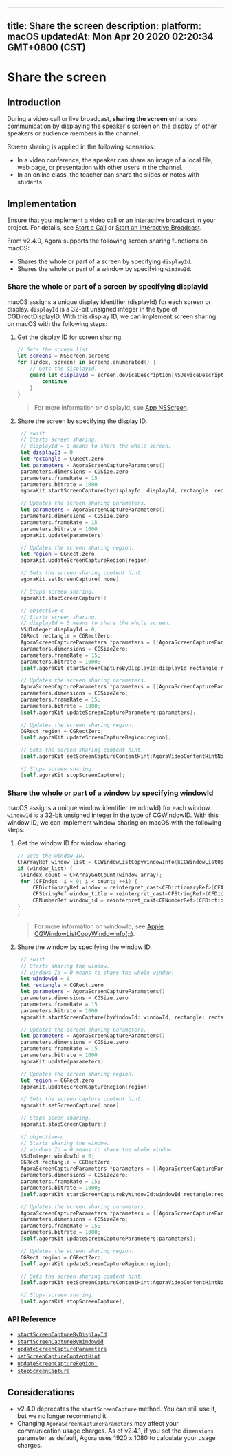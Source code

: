 
---
title: Share the screen
description: 
platform: macOS
updatedAt: Mon Apr 20 2020 02:20:34 GMT+0800 (CST)
---
# Share the screen
## Introduction

During a video call or live broadcast, **sharing the screen** enhances communication by displaying the speaker's screen on the display of other speakers or audience members in the channel.

Screen sharing is applied in the following scenarios:

- In a video conference, the speaker can share an image of a local file, web page, or presentation with other users in the channel.
- In an online class, the teacher can share the slides or notes with students.

## Implementation

Ensure that you implement a video call or an interactive broadcast in your project. For details, see [Start a Call](../../en/Video/start_call_mac.md) or [Start an Interactive Broadcast](../../en/Video/start_live_mac.md).

From v2.4.0, Agora supports the following screen sharing functions on macOS:

- Shares the whole or part of a screen by specifying `displayId`.
- Shares the whole or part of a window by specifying `windowId`.

### Share the whole or part of a screen by specifying displayId

macOS assigns a unique display identifier (displayId) for each screen or display. `displayId` is a 32-bit unsigned integer in the type of CGDirectDisplayID. With this display ID, we can implement screen sharing on macOS with the following steps:

1. Get the display ID for screen sharing.

	```swift
	// Gets the screen list
	let screens = NSScreen.screens
	for (index, screen) in screens.enumerated() {
		// Gets the displayId.
		guard let displayId = screen.deviceDescription[NSDeviceDescriptionKey(rawValue: "NSScreenNumber")] as? CGDirectDisplayID else {
			continue
		}
	}
	```

   > For more information on displayId, see [App NSScreen](https://developer.apple.com/documentation/appkit/nsscreen).

2. Share the screen by specifying the display ID.

   ```swift
    // swift
    // Starts screen sharing.
    // displayId = 0 means to share the whole screen.
    let displayId = 0
    let rectangle = CGRect.zero
    let parameters = AgoraScreenCaptureParameters()
    parameters.dimensions = CGSize.zero
    parameters.frameRate = 15
    parameters.bitrate = 1000
    agoraKit.startScreenCapture(bydisplayId: displayId, rectangle: rectangle, parameters: parameters)
   
    // Updates the screen sharing parameters.
    let parameters = AgoraScreenCaptureParameters()
    parameters.dimensions = CGSize.zero
    parameters.frameRate = 15
    parameters.bitrate = 1000
    agoraKit.update(parameters)
   
    // Updates the screen sharing region.
    let region = CGRect.zero
    agoraKit.updateScreenCaptureRegion(region)
   
    // Sets the screen sharing content hint.
    agoraKit.setScreenCapture(.none)
   
    // Stops screen sharing.
    agoraKit.stopScreenCapture()
   
   ```

   ```objective-c
    // objective-c
    // Starts screen sharing.
    // displayId = 0 means to share the whole screen.
    NSUInteger displayId = 0;
    CGRect rectangle = CGRectZero;
    AgoraScreenCaptureParameters *parameters = [[AgoraScreenCaptureParameters alloc] init];
    parameters.dimensions = CGSizeZero;
    parameters.frameRate = 15;
    parameters.bitrate = 1000;
    [self.agoraKit startScreenCaptureByDisplayId:displayId rectangle:rectangle parameters:parameters];
   
    // Updates the screen sharing parameters.
    AgoraScreenCaptureParameters *parameters = [[AgoraScreenCaptureParameters alloc] init];
    parameters.dimensions = CGSizeZero;
    parameters.frameRate = 15;
    parameters.bitrate = 1000;
    [self.agoraKit updateScreenCaptureParameters:parameters];
   
    // Updates the screen sharing region.
    CGRect region = CGRectZero;
    [self.agoraKit updateScreenCaptureRegion:region];
   
    // Sets the screen sharing content hint.
    [self.agoraKit setScreenCaptureContentHint:AgoraVideoContentHintNone];
   
    // Stops screen sharing.
    [self.agoraKit stopScreenCapture];
   ```

### Share the whole or part of a window by specifying windowId

macOS assigns a unique window identifier (windowId) for each window. `windowId` is a 32-bit unsigned integer in the type of CGWindowID. With this window ID, we can implement window sharing on macOS with the following steps:

1. Get the window ID for window sharing.

   ```objective-c
   // Gets the window ID.
   CFArrayRef window_list = CGWindowListCopyWindowInfo(kCGWindowListOptionOnScreenOnly | kCGWindowListExcludeDesktopElements, kCGNullWindowID);
   if (window_list) {
    CFIndex count = CFArrayGetCount(window_array);
    for (CFIndex  i = 0; i < count; ++i) {
        CFDictionaryRef window = reinterpret_cast<CFDictionaryRef>(CFArrayAtIndex(window_array, i));
        CFStringRef window_title = reinterpret_cast<CFStringRef>(CFDictionaryGetValue(window, kCGWindowName));
        CFNumberRef window_id = reinterpret_cast<CFNumberRef>(CFDictionaryGetValue(window, kCGWindowNumber));
   }
   }
   ```

   > For more information on windowId, see [Apple CGWindowListCopyWindowInfo(::)](https://developer.apple.com/documentation/coregraphics/1455137-cgwindowlistcopywindowinfo).

2. Share the window by specifying the window ID.

   ```swift
    // swift
    // Starts sharing the window.
    // windows Id = 0 means to share the whole window.
    let windowId = 0
    let rectangle = CGRect.zero
    let parameters = AgoraScreenCaptureParameters()
    parameters.dimensions = CGSize.zero
    parameters.frameRate = 15
    parameters.bitrate = 1000
    agoraKit.startScreenCapture(byWindowId: windowId, rectangle: rectangle, parameters: parameters)
   
    // Updates the screen sharing parameters.
    let parameters = AgoraScreenCaptureParameters()
    parameters.dimensions = CGSize.zero
    parameters.frameRate = 15
    parameters.bitrate = 1000
    agoraKit.update(parameters)
   
    // Updates the screen sharing region.
    let region = CGRect.zero
    agoraKit.updateScreenCaptureRegion(region)
   
    // Sets the screen capture content hint.
    agoraKit.setScreenCapture(.none)
   
    // Stops sceen sharing.
    agoraKit.stopScreenCapture()
   ```

   ```objective-c
    // objective-c
    // Starts sharing the window.
    // windows Id = 0 means to share the whole window.
    NSUInteger windowId = 0;
    CGRect rectangle = CGRectZero;
    AgoraScreenCaptureParameters *parameters = [[AgoraScreenCaptureParameters alloc] init];
    parameters.dimensions = CGSizeZero;
    parameters.frameRate = 15;
    parameters.bitrate = 1000;
    [self.agoraKit startScreenCaptureByWindowId:windowId rectangle:rectangle parameters:parameters];
   
    // Updates the screen sharing parameters.
    AgoraScreenCaptureParameters *parameters = [[AgoraScreenCaptureParameters alloc] init];
    parameters.dimensions = CGSizeZero;
    parameters.frameRate = 15;
    parameters.bitrate = 1000;
    [self.agoraKit updateScreenCaptureParameters:parameters];
   
    // Updates the screen sharing region.
    CGRect region = CGRectZero;
    [self.agoraKit updateScreenCaptureRegion:region];
   
    // Sets the screen sharing content hint.
    [self.agoraKit setScreenCaptureContentHint:AgoraVideoContentHintNone];
   
    // Stops screen sharing.
    [self.agoraKit stopScreenCapture];
   ```

  
### API Reference
* [`startScreenCaptureByDisplayId`](https://docs.agora.io/en/Video/API%20Reference/oc/Classes/AgoraRtcEngineKit.html#//api/name/startScreenCaptureByDisplayId:rectangle:parameters:)
* [`startScreenCaptureByWindowId`](https://docs.agora.io/en/Video/API%20Reference/oc/Classes/AgoraRtcEngineKit.html#//api/name/startScreenCaptureByWindowId:rectangle:parameters:)
* [`updateScreenCaptureParameters`](https://docs.agora.io/en/Video/API%20Reference/oc/Classes/AgoraRtcEngineKit.html#//api/name/updateScreenCaptureParameters:)
* [`setScreenCaptureContentHint`](https://docs.agora.io/en/Video/API%20Reference/oc/Classes/AgoraRtcEngineKit.html#//api/name/setScreenCaptureContentHint:)
* [`updateScreenCaptureRegion:`](https://docs.agora.io/en/Video/API%20Reference/oc/Classes/AgoraRtcEngineKit.html#//api/name/updateScreenCaptureRegion:)
* [`stopScreenCapture`](https://docs.agora.io/en/Video/API%20Reference/oc/Classes/AgoraRtcEngineKit.html#//api/name/stopScreenCapture)

## Considerations

- v2.4.0 deprecates the `startScreenCapture` method. You can still use it, but we no longer recommend it.
- Changing `AgoraScreenCaptureParameters` may affect your communication usage charges. As of v2.4.1, if you set the `dimensions` parameter as default, Agora uses 1920 x 1080 to calculate your usage charges.

